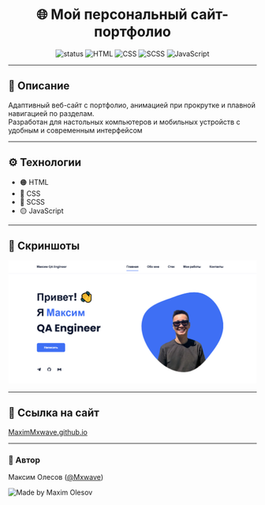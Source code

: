 <h1 align="center">🌐 Мой персональный сайт-портфолио</h1>

<p align="center">
  <img src="https://img.shields.io/badge/status-active-success?style=flat&logo=github" alt="status">
  <img src="https://img.shields.io/badge/HTML-5-orange?logo=html5" alt="HTML">
  <img src="https://img.shields.io/badge/CSS-3-blue?logo=css3" alt="CSS">
  <img src="https://img.shields.io/badge/SCSS-pink?logo=sass" alt="SCSS">
  <img src="https://img.shields.io/badge/JavaScript-ES6-yellow?logo=javascript" alt="JavaScript">
</p>

---

## 📝 Описание
Адаптивный веб-сайт с портфолио, анимацией при прокрутке и плавной навигацией по разделам.  
Разработан для настольных компьютеров и мобильных устройств с удобным и современным интерфейсом

---

## ⚙️ Технологии
- 🟠 HTML  
- 🔵 CSS  
- 🌸 SCSS  
- 🟡 JavaScript  

---

## 📸 Скриншоты

![preview img](/preview.png)

---

## 🔗 Ссылка на сайт
[MaximMxwave.github.io](https://MaximMxwave.github.io)

---

### 👤 Автор
Максим Олесов ([@Mxwave](https://t.me/Mxwave))

<p align="left">
  <img src="https://img.shields.io/badge/Made%20by-Maxim%20Olesov-blue?style=for-the-badge&logo=github" alt="Made by Maxim Olesov" />
</p>
